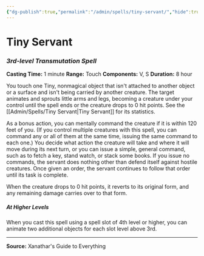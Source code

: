 ```yaml
---
{"dg-publish":true,"permalink":"/admin/spells/tiny-servant/","hide":true,"updated":"2025-08-05T19:49:55.011+01:00"}
---
```


# Tiny Servant
### *3rd-level Transmutation Spell*
**Casting Time:** 1 minute
**Range:** Touch
**Components:** V, S
**Duration:** 8 hour

You touch one Tiny, nonmagical object that isn't attached to another object or a surface and isn't being carried by another creature. The target animates and sprouts little arms and legs, becoming a creature under your control until the spell ends or the creature drops to 0 hit points. See the [[Admin/Spells/Tiny Servant\|Tiny Servant]] for its statistics.

As a bonus action, you can mentally command the creature if it is within 120 feet of you. (If you control multiple creatures with this spell, you can command any or all of them at the same time, issuing the same command to each one.) You decide what action the creature will take and where it will move during its next turn, or you can issue a simple, general command, such as to fetch a key, stand watch, or stack some books. If you issue no commands, the servant does nothing other than defend itself against hostile creatures. Once given an order, the servant continues to follow that order until its task is complete.

When the creature drops to 0 hit points, it reverts to its original form, and any remaining damage carries over to that form.

##### At Higher Levels
When you cast this spell using a spell slot of 4th level or higher, you can animate two additional objects for each slot level above 3rd.

---
**Source:** Xanathar's Guide to Everything